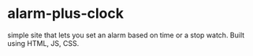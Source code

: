 # alarm-plus-clock

simple site that lets you set an alarm based on time or a stop watch. Built using HTML, JS, CSS. 
